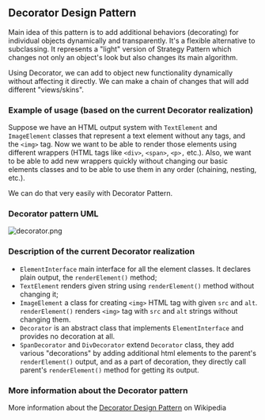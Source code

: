 ## Decorator Design Pattern

Main idea of this pattern is to add additional behaviors (decorating) for individual objects dynamically and transparently. It's a flexible alternative to subclassing. It represents a "light" version of Strategy Pattern which changes not only an
object's look but also changes its main algorithm.

Using Decorator, we can add to object new functionality dynamically without affecting it directly. We can make a chain of changes that will add different "views/skins".

### Example of usage (based on the current Decorator realization)

Suppose we have an HTML output system with `TextElement` and `ImageElement` classes that represent a text element without any tags, and the `<img>` tag. Now we want to be able to render those elements using different wrappers (HTML tags like `<div>`, `<span>`, `<p>,` etc.). Also, we want to be able to add new wrappers quickly without changing our basic elements classes and to be able to use them in any order (chaining, nesting, etc.).

We can do that very easily with Decorator Pattern.

### Decorator pattern UML

![decorator.png](https://github.com/jack-zuban/design-patterns/blob/master/images/decorator.png)

### Description of the current Decorator realization

* `ElementInterface` main interface for all the element classes. It declares plain output, the `renderElement()` method;
* `TextElement` renders given string using `renderElement()` method without changing it;
* `ImageElement` a class for creating `<img>` HTML tag with given `src` and `alt`. `renderElement()` renders `<img>` tag with `src` and `alt` strings without changing them.
* `Decorator` is an abstract class that implements `ElementInterface` and provides no decoration at all.
* `SpanDecorator` and `DivDecorator` extend `Decorator` class, they add various "decorations" by adding additional html elements to the parent's `renderElement()` output, and as a part of decoration, they directly call parent's `renderElement()` method for getting its output.

### More information about the Decorator pattern

More information about the [Decorator Design Pattern](https://en.wikipedia.org/wiki/Decorator_pattern) on Wikipedia
